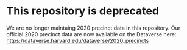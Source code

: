 # This repository is deprecated
We are no longer maintaing 2020 precinct data in this repository. Our official 2020 precinct data are now available on the Dataverse here: https://dataverse.harvard.edu/dataverse/2020_precincts
